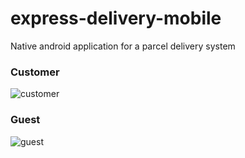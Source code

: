 # express-delivery-mobile
Native android application for a parcel delivery system

### Customer

![customer](https://user-images.githubusercontent.com/52739523/155837739-4c2e7fec-af18-4c2a-9b77-56afa3ffcfa0.png)

### Guest

![guest](https://user-images.githubusercontent.com/52739523/155837757-788bca15-56fb-4807-a1e9-a5f30a580eee.png)

